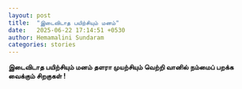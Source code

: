 ```yaml
---
layout: post
title:  "இடைவிடாத பயிற்சியும் மனம்"
date:   2025-06-22 17:14:51 +0530
author: Hemamalini Sundaram
categories: stories
---
```


**இடைவிடாத பயிற்சியும் மனம் தளரா முயற்சியும் வெற்றி வானில் நம்மைப் பறக்க வைக்கும்
சிறகுகள் !**
